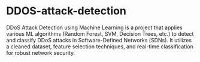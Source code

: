 # DDOS-attack-detection
DDoS Attack Detection using Machine Learning is a project that applies various ML algorithms (Random Forest, SVM, Decision Trees, etc.) to detect and classify DDoS attacks in Software-Defined Networks (SDNs). It utilizes a cleaned dataset, feature selection techniques, and real-time classification for robust network security.
